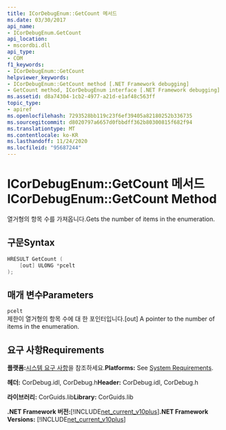 ```yaml
---
title: ICorDebugEnum::GetCount 메서드
ms.date: 03/30/2017
api_name:
- ICorDebugEnum.GetCount
api_location:
- mscordbi.dll
api_type:
- COM
f1_keywords:
- ICorDebugEnum::GetCount
helpviewer_keywords:
- ICorDebugEnum::GetCount method [.NET Framework debugging]
- GetCount method, ICorDebugEnum interface [.NET Framework debugging]
ms.assetid: d8a74304-1cb2-4977-a21d-e1af48c563ff
topic_type:
- apiref
ms.openlocfilehash: 7293528bb119c23f6ef39405a82180252b336735
ms.sourcegitcommit: d8020797a6657d0fbbdff362b80300815f682f94
ms.translationtype: MT
ms.contentlocale: ko-KR
ms.lasthandoff: 11/24/2020
ms.locfileid: "95687244"
---
```

# <a name="icordebugenumgetcount-method"></a><span data-ttu-id="67f6a-102">ICorDebugEnum::GetCount 메서드</span><span class="sxs-lookup"><span data-stu-id="67f6a-102">ICorDebugEnum::GetCount Method</span></span>

<span data-ttu-id="67f6a-103">열거형의 항목 수를 가져옵니다.</span><span class="sxs-lookup"><span data-stu-id="67f6a-103">Gets the number of items in the enumeration.</span></span>  
  
## <a name="syntax"></a><span data-ttu-id="67f6a-104">구문</span><span class="sxs-lookup"><span data-stu-id="67f6a-104">Syntax</span></span>  
  
```cpp  
HRESULT GetCount (  
    [out] ULONG *pcelt  
);  
```  
  
## <a name="parameters"></a><span data-ttu-id="67f6a-105">매개 변수</span><span class="sxs-lookup"><span data-stu-id="67f6a-105">Parameters</span></span>  

 `pcelt`  
 <span data-ttu-id="67f6a-106">제한이 열거형의 항목 수에 대 한 포인터입니다.</span><span class="sxs-lookup"><span data-stu-id="67f6a-106">[out] A pointer to the number of items in the enumeration.</span></span>  
  
## <a name="requirements"></a><span data-ttu-id="67f6a-107">요구 사항</span><span class="sxs-lookup"><span data-stu-id="67f6a-107">Requirements</span></span>  

 <span data-ttu-id="67f6a-108">**플랫폼:**[시스템 요구 사항](../../get-started/system-requirements.md)을 참조하세요.</span><span class="sxs-lookup"><span data-stu-id="67f6a-108">**Platforms:** See [System Requirements](../../get-started/system-requirements.md).</span></span>  
  
 <span data-ttu-id="67f6a-109">**헤더:** CorDebug.idl, CorDebug.h</span><span class="sxs-lookup"><span data-stu-id="67f6a-109">**Header:** CorDebug.idl, CorDebug.h</span></span>  
  
 <span data-ttu-id="67f6a-110">**라이브러리:** CorGuids.lib</span><span class="sxs-lookup"><span data-stu-id="67f6a-110">**Library:** CorGuids.lib</span></span>  
  
 <span data-ttu-id="67f6a-111">**.NET Framework 버전:**[!INCLUDE[net_current_v10plus](../../../../includes/net-current-v10plus-md.md)]</span><span class="sxs-lookup"><span data-stu-id="67f6a-111">**.NET Framework Versions:** [!INCLUDE[net_current_v10plus](../../../../includes/net-current-v10plus-md.md)]</span></span>
